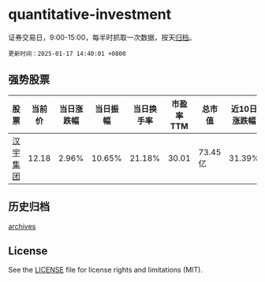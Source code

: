 # quantitative-investment

证券交易日，9:00-15:00，每半时抓取一次数据，按天[归档](archives)。

`更新时间：2025-01-17 14:40:01 +0800`

## 强势股票

|股票|当前价|当日涨跌幅|当日振幅|当日换手率|市盈率TTM|总市值|近10日涨跌幅|
|----|----|----|----|----|----|----|----|
|[汉宇集团](https://xueqiu.com/S/SZ300403)|12.18|2.96%|10.65%|21.18%|30.01|73.45亿|31.39%|

## 历史归档

[archives](archives)

## License

See the [LICENSE](LICENSE) file for license rights and limitations (MIT).